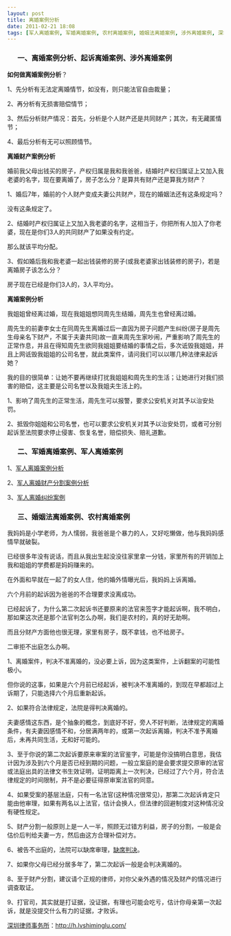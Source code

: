 ```yaml
---
layout: post
title: 离婚案例分析
date: 2011-02-21 18:08
tags: [军人离婚案例, 军婚离婚案例, 农村离婚案例, 婚姻法离婚案例, 涉外离婚案例, 深圳离婚律师咨询, 离婚案件, 起诉离婚案例]
---
```

<ol>
<h3>一、离婚案例分析、起诉离婚案例、涉外离婚案例</h3>
</ol>
<strong>如何做离婚案例分析</strong>？

1、先分析有无法定离婚情节，如没有，则只能法官自由裁量；

2、再分析有无损害赔偿情节；

3、然后分析财产情况：首先，分析是个人财产还是共同财产；其次，有无藏匿情节；

4、最后分析有无可以照顾情节。

<strong>离婚财产案例分析</strong>

婚前我父母出钱买的房子，产权归属是我和我爸爸，结婚时产权归属证上又加入我老婆的名字，现在要离婚了，房子怎么分？是算共有财产还是算我方财产？

1、婚后7年，婚前的个人财产变成夫妻公共财产，现在的婚姻法还有这条规定吗？

没有这条规定了。

2、结婚时产权归属证上又加入我老婆的名字，这相当于，你把所有人加入了你老婆，现在是你们3人的共同财产了如果没有约定。

那么就该平均分配。

3、假如婚后我和我老婆一起出钱装修的房子(或我老婆家出钱装修的房子)，若是离婚房子该怎么分？

房子现在已经是你们3人的，3人平均分。

<strong>离婚案例分析</strong>

我姐姐曾经离过婚，现在我姐姐想同周先生结婚，周先生也曾经离过婚。

周先生的前妻李女士在同周先生离婚过后一直因为房子问题产生纠纷(房子是周先生母亲名下财产，不属于夫妻共同)故一直来周先生家吵闹，严重影响了周先生的正常作息，并且在得知周先生欲同我姐姐要结婚的事情之后，多次诋毁我姐姐，并且上网诋毁我姐姐的公司名誉，就此类案件，请问我们可以以哪几种法律来起诉她？

我的目的很简单：让她不要再继续打扰我姐姐和周先生的生活；让她进行对我们损害的赔偿，这主要是公司名誉以及我姐夫生活上的。

1、影响了周先生的正常生活，周先生可以报警，要求公安机关对其予以治安处罚。

2、抵毁你姐姐和公司名誉，也可以要求公安机关对其予以治安处罚，或者可分别起诉至法院要求停止侵害、恢复名誉，赔偿损失、赔礼道歉。
<ol>
<h3>二、军婚离婚案例、军人离婚案例</h3>
</ol>
1、<a href="http://so.110.com/anli/?q=%E5%86%9B%E4%BA%BA%E7%A6%BB%E5%A9%9A" target="_blank">军人离婚案例分析</a>

2、<a href="http://www.110.com/zhuanti/junrenlihuncaichanfenge/anli/" target="_blank">军人离婚财产分割案例分析</a>

3、<a href="http://china.findlaw.cn/falvchangshi/hunyinjiating/lhsx/jfal/" target="_blank">军人离婚纠纷案例</a>
<ol>
<h3>三、婚姻法离婚案例、农村离婚案例</h3>
</ol>
我妈妈是小学老师，为人懦弱，我爸爸是个暴力的人，又好吃懒做，他与我妈妈感情早就破裂。

已经很多年没有说话，而且从我出生起没没往家里拿一分钱，家里所有的开销加上我和姐姐的学费都是妈妈赚来的。

在外面和早就在一起了的女人住，他的婚外情曝光后，我妈妈上诉离婚。

六个月前的起诉因为爸爸的不合理要求没离成功。

已经起诉了，为什么第二次起诉书还要原来的法官来签字才能起诉啊，我不明白，那如果这次还是那个法官判怎么办啊，我们是农村的，真的好无助啊。

而且分财产方面他也很无理，家里有房子，既不拿钱，也不给房子。

二审拒不出庭怎么办啊。

1、离婚案件，判决不准离婚的，没必要上诉，因为这类案件，上诉翻案的可能性极小。

但你说的这事，如果是六个月前已经起诉，被判决不准离婚的，到现在早都超过上诉期了，只能选择六个月后重新起诉。

2、如果符合法律规定，法院是得判决离婚的。

夫妻感情这东西，是个抽象的概念，到底好不好，旁人不好判断，法律规定的离婚条件，有夫妻因感情不和，分居满两年的，或第一次起诉离婚，判决不准予离婚后，未再共同生活，无和好可能的。

3、至于你说的第二次起诉要原来审案的法官鉴字，可能是你没搞明白意思，我估计因为涉及到六个月是否已经到期的问题，一般立案庭的是会要求提交原审的法官或法庭出具的法律文书生效证明，证明距离上一次判决，已经过了六个月，符合法律规定的时间限制，并不是必要征得原审案法官的同意。

4、如果受案的基层法庭，只有一名法官(这种情况很常见)，那第二次起诉肯定只能由他审理，如果有两名以上法官，估计会换人，但法律的回避制度对这种情况没有硬性规定。

5、财产分割一般原则上是一人一半，照顾无过错方利益，房子的分割，一般是会估价后判给夫妻一方，然后由这方合理补偿对方。

6、被告不出庭的，法院可以缺席审理，<a href="http://h.lvshiminglu.com/law/636.html" target="_blank">缺席判决</a>。

7、如果你父母已经分居多年了，第二次起诉一般是会判决离婚的。

8、至于财产分割，建议请个正规的律师，对你父亲外遇的情况及财产的情况进行调查取证。

9、打官司，其实就是打证据，没证据，有理也可能会吃亏，估计你母亲第一次起诉，就是没提交什么有力的证据，才败诉。

<a href="http://h.lvshiminglu.com/">深圳律师事务所</a>：<a href="http://h.lvshiminglu.com/">http://h.lvshiminglu.com/</a>

